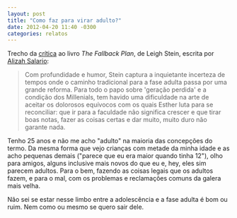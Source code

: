 ```yaml
---
layout: post
title: "Como faz para virar adulto?"
date: 2012-04-20 11:40 -0300
categories: relatos
---
```

Trecho da [crítica](http://therumpus.net/2012/04/not-just-a-review-my-life-and-the-fallback-plan-by-leigh-stein/) ao livro _The Fallback Plan_, de Leigh Stein, escrita por [Alizah Salario](http://www.alizahsalario.com/):

> Com profundidade e humor, Stein captura a inquietante incerteza de tempos onde o caminho tradicional para a fase adulta passa por uma grande reforma. Para todo o papo sobre 'geração perdida' e a condição dos Millenials, tem havido uma dificuldade na arte de aceitar os dolorosos equívocos com os quais Esther luta para se reconciliar: que ir para a faculdade não significa crescer e que tirar boas notas, fazer as coisas certas e dar muito, muito duro não garante nada.

Tenho 25 anos e não me acho "adulto" na maioria das concepções do termo. Da mesma forma que vejo crianças com metade da minha idade e as acho pequenas demais ("parece que eu era maior quando tinha 12"), olho para amigos, alguns inclusive mais novos do que eu e, hey, eles sim parecem adultos. Para o bem, fazendo as coisas legais que os adultos fazem, e para o mal, com os problemas e reclamações comuns da galera mais velha.

Não sei se estar nesse limbo entre a adolescência e a fase adulta é bom ou ruim. Nem como ou mesmo se quero sair dele.
